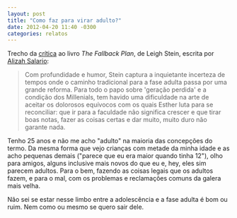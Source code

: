 ```yaml
---
layout: post
title: "Como faz para virar adulto?"
date: 2012-04-20 11:40 -0300
categories: relatos
---
```

Trecho da [crítica](http://therumpus.net/2012/04/not-just-a-review-my-life-and-the-fallback-plan-by-leigh-stein/) ao livro _The Fallback Plan_, de Leigh Stein, escrita por [Alizah Salario](http://www.alizahsalario.com/):

> Com profundidade e humor, Stein captura a inquietante incerteza de tempos onde o caminho tradicional para a fase adulta passa por uma grande reforma. Para todo o papo sobre 'geração perdida' e a condição dos Millenials, tem havido uma dificuldade na arte de aceitar os dolorosos equívocos com os quais Esther luta para se reconciliar: que ir para a faculdade não significa crescer e que tirar boas notas, fazer as coisas certas e dar muito, muito duro não garante nada.

Tenho 25 anos e não me acho "adulto" na maioria das concepções do termo. Da mesma forma que vejo crianças com metade da minha idade e as acho pequenas demais ("parece que eu era maior quando tinha 12"), olho para amigos, alguns inclusive mais novos do que eu e, hey, eles sim parecem adultos. Para o bem, fazendo as coisas legais que os adultos fazem, e para o mal, com os problemas e reclamações comuns da galera mais velha.

Não sei se estar nesse limbo entre a adolescência e a fase adulta é bom ou ruim. Nem como ou mesmo se quero sair dele.
